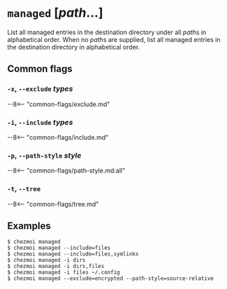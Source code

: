 # `managed` [*path*...]

List all managed entries in the destination directory under all *path*s in
alphabetical order. When no *path*s are supplied, list all managed entries in
the destination directory in alphabetical order.

## Common flags

### `-x`, `--exclude` *types*

--8<-- "common-flags/exclude.md"

### `-i`, `--include` *types*

--8<-- "common-flags/include.md"

### `-p`, `--path-style` *style*

--8<-- "common-flags/path-style.md:all"

### `-t`, `--tree`

--8<-- "common-flags/tree.md"

## Examples

```console
$ chezmoi managed
$ chezmoi managed --include=files
$ chezmoi managed --include=files,symlinks
$ chezmoi managed -i dirs
$ chezmoi managed -i dirs,files
$ chezmoi managed -i files ~/.config
$ chezmoi managed --exclude=encrypted --path-style=source-relative
```
